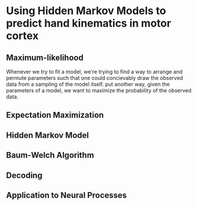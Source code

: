 # Using Hidden Markov Models to predict hand kinematics in motor cortex

## Maximum-likelihood

Whenever we try to fit a model, we're trying to find a way to arrange and permute parameters such that one could concievably draw the observed data from a sampling of the model itself. put another way, given the parameters of a model, we want to maximize the probability of the observed data. 

## Expectation Maximization

## Hidden Markov Model

## Baum-Welch Algorithm

## Decoding

## Application to Neural Processes